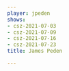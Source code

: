 ```yaml
---
player: jpeden
shows:
- csz-2021-07-03
- csz-2021-07-09
- csz-2021-07-16
- csz-2021-07-23
title: James Peden

---
```

